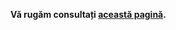 **Vă rugăm consultați [această pagină](https://github.com/timisoara-business-venturers/knowledgebase/wiki).**
